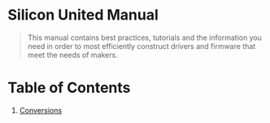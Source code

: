 # Silicon United Manual
> This manual contains best practices, tutorials and the information you need in order to most efficiently construct drivers and firmware that meet the needs of makers.

# Table of Contents
1. [Conversions](./conversions)
